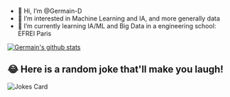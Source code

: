 - 👋 Hi, I’m @Germain-D
- 👀 I’m interested in Machine Learning and IA, and more generally data
- 🌱 I’m currently learning IA/ML and Big Data in a engineering school: EFREI Paris


[![Germain's github stats](https://github-readme-stats.vercel.app/api?username=Germain-D&count_private=true&show_icons=true&theme=chartreuse-dark
)](https://github.com/Germain-D)

 ## 😂 Here is a random joke that'll make you laugh!
 ![Jokes Card](https://readme-jokes.vercel.app/api)

<!---
Germain-D/Germain-D is a ✨ special ✨ repository because its `README.md` (this file) appears on your GitHub profile.
You can click the Preview link to take a look at your changes.
--->
